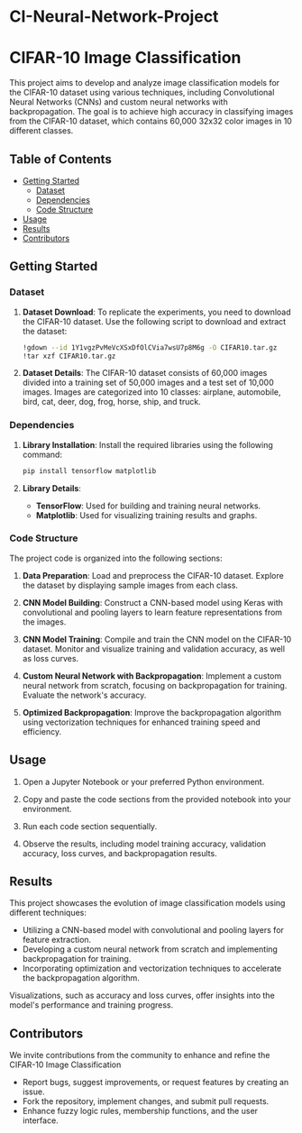 # CI-Neural-Network-Project
# CIFAR-10 Image Classification

This project aims to develop and analyze image classification models for the CIFAR-10 dataset using various techniques, including Convolutional Neural Networks (CNNs) and custom neural networks with backpropagation. The goal is to achieve high accuracy in classifying images from the CIFAR-10 dataset, which contains 60,000 32x32 color images in 10 different classes.

## Table of Contents

- [Getting Started](#getting-started)
  - [Dataset](#dataset)
  - [Dependencies](#dependencies)
  - [Code Structure](#code-structure)
- [Usage](#usage)
- [Results](#results)
- [Contributors](#contributors)

## Getting Started

### Dataset

1. **Dataset Download**: To replicate the experiments, you need to download the CIFAR-10 dataset. Use the following script to download and extract the dataset:
   ```bash
   !gdown --id 1Y1vgzPvMeVcXSxDfOlCVia7wsU7p8M6g -O CIFAR10.tar.gz
   !tar xzf CIFAR10.tar.gz
   ```

2. **Dataset Details**: The CIFAR-10 dataset consists of 60,000 images divided into a training set of 50,000 images and a test set of 10,000 images. Images are categorized into 10 classes: airplane, automobile, bird, cat, deer, dog, frog, horse, ship, and truck.

### Dependencies

1. **Library Installation**: Install the required libraries using the following command:
   ```bash
   pip install tensorflow matplotlib
   ```

2. **Library Details**:
   - **TensorFlow**: Used for building and training neural networks.
   - **Matplotlib**: Used for visualizing training results and graphs.

### Code Structure

The project code is organized into the following sections:

1. **Data Preparation**: Load and preprocess the CIFAR-10 dataset. Explore the dataset by displaying sample images from each class.

2. **CNN Model Building**: Construct a CNN-based model using Keras with convolutional and pooling layers to learn feature representations from the images.

3. **CNN Model Training**: Compile and train the CNN model on the CIFAR-10 dataset. Monitor and visualize training and validation accuracy, as well as loss curves.

4. **Custom Neural Network with Backpropagation**: Implement a custom neural network from scratch, focusing on backpropagation for training. Evaluate the network's accuracy.

5. **Optimized Backpropagation**: Improve the backpropagation algorithm using vectorization techniques for enhanced training speed and efficiency.

## Usage

1. Open a Jupyter Notebook or your preferred Python environment.

2. Copy and paste the code sections from the provided notebook into your environment.

3. Run each code section sequentially.

4. Observe the results, including model training accuracy, validation accuracy, loss curves, and backpropagation results.

## Results

This project showcases the evolution of image classification models using different techniques:

- Utilizing a CNN-based model with convolutional and pooling layers for feature extraction.
- Developing a custom neural network from scratch and implementing backpropagation for training.
- Incorporating optimization and vectorization techniques to accelerate the backpropagation algorithm.

Visualizations, such as accuracy and loss curves, offer insights into the model's performance and training progress.

## Contributors

We invite contributions from the community to enhance and refine the CIFAR-10 Image Classification
- Report bugs, suggest improvements, or request features by creating an issue.
- Fork the repository, implement changes, and submit pull requests.
- Enhance fuzzy logic rules, membership functions, and the user interface.


